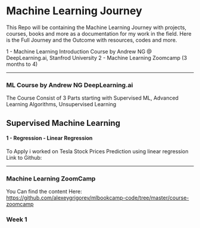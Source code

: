 # Machine Learning Journey
This Repo will be containing the Machine Learning Journey with projects, courses, books and more as a documentation for my work in the field.
Here is the Full Journey and the Outcome with resources, codes and more.

1 - Machine Learning Introduction Course by Andrew NG @ DeepLearning.ai, Stanfrod University
2 - Machine Learning Zoomcamp (3 months to 4)

------------------------------------------------------------------------------------------------------------
### **ML Course by Andrew NG DeepLearning.ai**
The Course Consist of 3 Parts starting with Supervised ML, Advanced Learning Algorithms, Unsupervised Learning



## Supervised Machine Learning
#### 1 - Regression - Linear Regression
To Apply i worked on Tesla Stock Prices Prediction using linear regression
Link to Github: 





------------------------------------------------------------------------------------------------------------
### **Machine Learning ZoomCamp**

You Can find the content Here: https://github.com/alexeygrigorev/mlbookcamp-code/tree/master/course-zoomcamp

### Week 1 
